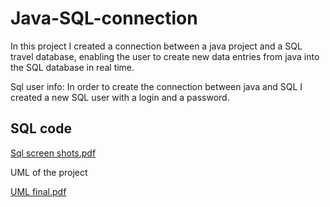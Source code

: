 # Java-SQL-connection
In this project I created a connection between a java project and a SQL travel database, enabling the user to create new data entries from java into the SQL database in real time. 

Sql user info:
In order to create the connection between java and SQL I created a new SQL user with a login and a password. 


## SQL code 

[Sql screen shots.pdf](https://github.com/ntyblco/Java-SQL-connection/files/11221280/Sql.screen.shots.pdf)

UML of the project 

[UML final.pdf](https://github.com/ntyblco/Java-SQL-connection/files/11221296/UML.final.pdf)

